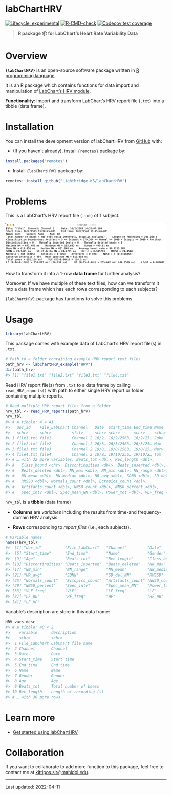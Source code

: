 
<!-- README.md is generated from README.Rmd. Please edit that file -->

# labChartHRV

<!-- badges: start -->

[![Lifecycle:
experimental](https://img.shields.io/badge/lifecycle-experimental-orange.svg)](https://lifecycle.r-lib.org/articles/stages.html#experimental)
[![R-CMD-check](https://github.com/Lightbridge-KS/labChartHRV/actions/workflows/R-CMD-check.yaml/badge.svg?branch=main)](https://github.com/Lightbridge-KS/labChartHRV/actions/workflows/R-CMD-check.yaml)
[![Codecov test
coverage](https://codecov.io/gh/Lightbridge-KS/labChartHRV/branch/main/graph/badge.svg)](https://app.codecov.io/gh/Lightbridge-KS/labChartHRV?branch=main)
<!-- badges: end -->

> **R package :package: for LabChart’s Heart Rate Variability Data**

# Overview

**`{labChartHRV}`** is an open-source software package written in [R
programming language](https://www.r-project.org).

It is an R package which contains functions for data import and
manipulation of [LabChart’s HRV
module](https://www.adinstruments.com/products/hrv).

**Functionality**: Import and transform LabChart’s HRV report file
(`.txt`) into a tibble (data frame).

# Installation

You can install the development version of labChartHRV from
[GitHub](https://github.com/) with:

-   (If you haven’t already), install `{remotes}` package by:

``` r
install.packages("remotes")
```

-   Install `{labChartHRV}` package by:

``` r
remotes::install_github("Lightbridge-KS/labChartHRV")
```

# Problems

This is a LabChart’s HRV report file (`.txt`) of 1 subject.

![](man/figures/hrv-rep-ex1.png)

How to transform it into a 1-row **data frame** for further analysis?

Moreover, If we have multiple of these text files, how can we transform
it into a data frame which has each rows corresponding to each subjects?

`{labChartHRV}` package has functions to solve this problems

# Usage

``` r
library(labChartHRV)
```

This package comes with example data of LabChart’s HRV report file(s) in
`.txt`.

``` r
# Path to a folder containing example HRV report text files
path_hrv <- labChartHRV_example("HRV")
dir(path_hrv)
#> [1] "file1.txt" "file2.txt" "file3.txt" "file4.txt"
```

Read HRV report file(s) from `.txt` to a data frame by calling
`read_HRV_reports()` with path to either single HRV report or folder
containing multiple reports.

``` r
# Read multiple HRV report files from a folder
hrv_tbl <- read_HRV_reports(path_hrv)
hrv_tbl
#> # A tibble: 4 × 41
#>   doc_id    File_LabChart Channel   Date  Start_time End_time Name  Gender   Age
#>   <chr>     <chr>         <fct>     <chr> <chr>      <chr>    <chr> <fct>  <int>
#> 1 file1.txt file1         Channel 2 16/2… 16/2/2563… 16/2/25… John  Male      60
#> 2 file2.txt file2         Channel 2 26/3… 26/3/2563… 26/3/25… Max   Male      56
#> 3 file3.txt file3         Channel 2 19/8… 19/8/2563… 19/8/25… Mary  Female    65
#> 4 file4.txt file4         Channel 2 10/9… 19/10/256… 19/10/2… Tom   Female    63
#> # … with 32 more variables: Beats_tot <dbl>, Rec_length <dbl>,
#> #   Class_bound <chr>, Discontinuities <dbl>, Beats_inserted <dbl>,
#> #   Beats_deleted <dbl>, NN_max <dbl>, NN_min <dbl>, NN_range <dbl>,
#> #   NN_mean <dbl>, NN_median <dbl>, HR_avg <dbl>, SDNN <dbl>, SD_del_NN <dbl>,
#> #   RMSSD <dbl>, Normals_count <dbl>, Ectopics_count <dbl>,
#> #   Artifacts_count <dbl>, NN50_count <dbl>, NN50_percent <dbl>,
#> #   Spec_intv <dbl>, Spec_mean_NN <dbl>, Power_tot <dbl>, VLF_freq <chr>, …
```

`hrv_tbl` is a **tibble** (data frame)

-   **Columns** are *variables* including the results from time-and
    frequency-domain HRV analysis.

-   **Rows** corresponding to *report files* (i.e., each subjects).

``` r
# Variable names
names(hrv_tbl)
#>  [1] "doc_id"          "File_LabChart"   "Channel"         "Date"           
#>  [5] "Start_time"      "End_time"        "Name"            "Gender"         
#>  [9] "Age"             "Beats_tot"       "Rec_length"      "Class_bound"    
#> [13] "Discontinuities" "Beats_inserted"  "Beats_deleted"   "NN_max"         
#> [17] "NN_min"          "NN_range"        "NN_mean"         "NN_median"      
#> [21] "HR_avg"          "SDNN"            "SD_del_NN"       "RMSSD"          
#> [25] "Normals_count"   "Ectopics_count"  "Artifacts_count" "NN50_count"     
#> [29] "NN50_percent"    "Spec_intv"       "Spec_mean_NN"    "Power_tot"      
#> [33] "VLF_freq"        "VLF"             "LF_freq"         "LF"             
#> [37] "LF_nu"           "HF_freq"         "HF"              "HF_nu"          
#> [41] "LF_HF"
```

Variable’s description are store in this data frame:

``` r
HRV_vars_desc
#> # A tibble: 40 × 2
#>    variable      description            
#>    <chr>         <chr>                  
#>  1 File_LabChart LabChart file name     
#>  2 Channel       Channel                
#>  3 Date          Date                   
#>  4 Start_time    Start time             
#>  5 End_time      End time               
#>  6 Name          Name                   
#>  7 Gender        Gender                 
#>  8 Age           Age                    
#>  9 Beats_tot     Total number of beats  
#> 10 Rec_length    Length of recording (s)
#> # … with 30 more rows
```

# Learn more

-   [Get started using
    labChartHRV](https://lightbridge-ks.github.io/labChartHRV/articles/labChartHRV.html)

# Collaboration

If you want to collaborate to add more function to this package, feel
free to contact me at <kittipos.sir@mahidol.edu>.

------------------------------------------------------------------------

Last updated: 2022-04-11
